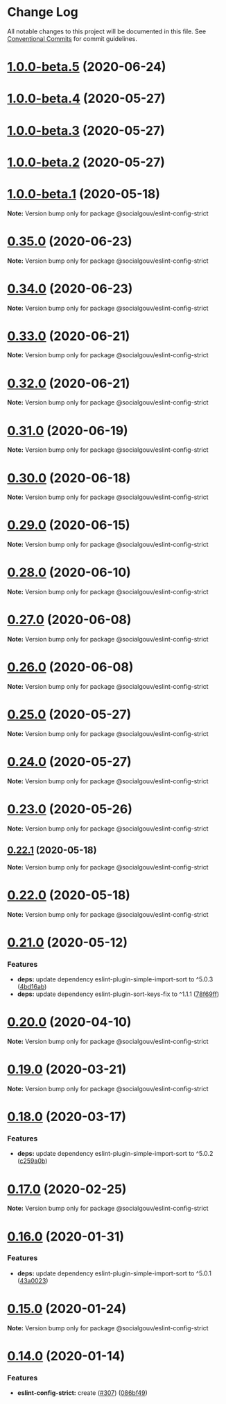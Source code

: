 # Change Log

All notable changes to this project will be documented in this file.
See [Conventional Commits](https://conventionalcommits.org) for commit guidelines.

# [1.0.0-beta.5](https://github.com/SocialGouv/linters/tree/master/packages/eslint-config-strict/compare/v0.35.0...v1.0.0-beta.5) (2020-06-24)



# [1.0.0-beta.4](https://github.com/SocialGouv/linters/tree/master/packages/eslint-config-strict/compare/v1.0.0-beta.3...v1.0.0-beta.4) (2020-05-27)



# [1.0.0-beta.3](https://github.com/SocialGouv/linters/tree/master/packages/eslint-config-strict/compare/v1.0.0-beta.2...v1.0.0-beta.3) (2020-05-27)



# [1.0.0-beta.2](https://github.com/SocialGouv/linters/tree/master/packages/eslint-config-strict/compare/v0.25.0...v1.0.0-beta.2) (2020-05-27)



# [1.0.0-beta.1](https://github.com/SocialGouv/linters/tree/master/packages/eslint-config-strict/compare/v0.22.1...v1.0.0-beta.1) (2020-05-18)

**Note:** Version bump only for package @socialgouv/eslint-config-strict





# [0.35.0](https://github.com/SocialGouv/linters/tree/master/packages/eslint-config-strict/compare/v0.34.0...v0.35.0) (2020-06-23)

**Note:** Version bump only for package @socialgouv/eslint-config-strict





# [0.34.0](https://github.com/SocialGouv/linters/tree/master/packages/eslint-config-strict/compare/v0.33.0...v0.34.0) (2020-06-23)

**Note:** Version bump only for package @socialgouv/eslint-config-strict





# [0.33.0](https://github.com/SocialGouv/linters/tree/master/packages/eslint-config-strict/compare/v0.32.0...v0.33.0) (2020-06-21)

**Note:** Version bump only for package @socialgouv/eslint-config-strict





# [0.32.0](https://github.com/SocialGouv/linters/tree/master/packages/eslint-config-strict/compare/v0.31.0...v0.32.0) (2020-06-21)

**Note:** Version bump only for package @socialgouv/eslint-config-strict





# [0.31.0](https://github.com/SocialGouv/linters/tree/master/packages/eslint-config-strict/compare/v0.30.0...v0.31.0) (2020-06-19)

**Note:** Version bump only for package @socialgouv/eslint-config-strict





# [0.30.0](https://github.com/SocialGouv/linters/tree/master/packages/eslint-config-strict/compare/v0.29.0...v0.30.0) (2020-06-18)

**Note:** Version bump only for package @socialgouv/eslint-config-strict





# [0.29.0](https://github.com/SocialGouv/linters/tree/master/packages/eslint-config-strict/compare/v0.28.0...v0.29.0) (2020-06-15)

**Note:** Version bump only for package @socialgouv/eslint-config-strict





# [0.28.0](https://github.com/SocialGouv/linters/tree/master/packages/eslint-config-strict/compare/v0.27.0...v0.28.0) (2020-06-10)

**Note:** Version bump only for package @socialgouv/eslint-config-strict





# [0.27.0](https://github.com/SocialGouv/linters/tree/master/packages/eslint-config-strict/compare/v0.26.0...v0.27.0) (2020-06-08)

**Note:** Version bump only for package @socialgouv/eslint-config-strict





# [0.26.0](https://github.com/SocialGouv/linters/tree/master/packages/eslint-config-strict/compare/v0.25.0...v0.26.0) (2020-06-08)

**Note:** Version bump only for package @socialgouv/eslint-config-strict





# [0.25.0](https://github.com/SocialGouv/linters/tree/master/packages/eslint-config-strict/compare/v0.24.0...v0.25.0) (2020-05-27)

**Note:** Version bump only for package @socialgouv/eslint-config-strict





# [0.24.0](https://github.com/SocialGouv/linters/tree/master/packages/eslint-config-strict/compare/v0.23.0...v0.24.0) (2020-05-27)

**Note:** Version bump only for package @socialgouv/eslint-config-strict





# [0.23.0](https://github.com/SocialGouv/linters/tree/master/packages/eslint-config-strict/compare/v0.22.1...v0.23.0) (2020-05-26)

**Note:** Version bump only for package @socialgouv/eslint-config-strict





## [0.22.1](https://github.com/SocialGouv/linters/tree/master/packages/eslint-config-strict/compare/v0.22.0...v0.22.1) (2020-05-18)

**Note:** Version bump only for package @socialgouv/eslint-config-strict





# [0.22.0](https://github.com/SocialGouv/linters/tree/master/packages/eslint-config-strict/compare/v0.21.0...v0.22.0) (2020-05-18)

**Note:** Version bump only for package @socialgouv/eslint-config-strict





# [0.21.0](https://github.com/SocialGouv/linters/tree/master/packages/eslint-config-strict/compare/v0.20.0...v0.21.0) (2020-05-12)


### Features

* **deps:** update dependency eslint-plugin-simple-import-sort to ^5.0.3 ([4bd16ab](https://github.com/SocialGouv/linters/tree/master/packages/eslint-config-strict/commit/4bd16ab34ced0365817afebc202702bd40b2d91b))
* **deps:** update dependency eslint-plugin-sort-keys-fix to ^1.1.1 ([78f69ff](https://github.com/SocialGouv/linters/tree/master/packages/eslint-config-strict/commit/78f69ffa09726c368f0dd17f743518f5927eb59c))





# [0.20.0](https://github.com/SocialGouv/linters/tree/master/packages/eslint-config-strict/compare/v0.19.0...v0.20.0) (2020-04-10)

**Note:** Version bump only for package @socialgouv/eslint-config-strict





# [0.19.0](https://github.com/SocialGouv/linters/tree/master/packages/eslint-config-strict/compare/v0.18.0...v0.19.0) (2020-03-21)

**Note:** Version bump only for package @socialgouv/eslint-config-strict





# [0.18.0](https://github.com/SocialGouv/linters/tree/master/packages/eslint-config-strict/compare/v0.17.0...v0.18.0) (2020-03-17)


### Features

* **deps:** update dependency eslint-plugin-simple-import-sort to ^5.0.2 ([c259a0b](https://github.com/SocialGouv/linters/tree/master/packages/eslint-config-strict/commit/c259a0bcec927a8798946c5a6d92d65fc831bad7))





# [0.17.0](https://github.com/SocialGouv/linters/tree/master/packages/eslint-config-strict/compare/v0.16.0...v0.17.0) (2020-02-25)

**Note:** Version bump only for package @socialgouv/eslint-config-strict





# [0.16.0](https://github.com/SocialGouv/linters/tree/master/packages/eslint-config-strict/compare/v0.15.0...v0.16.0) (2020-01-31)


### Features

* **deps:** update dependency eslint-plugin-simple-import-sort to ^5.0.1 ([43a0023](https://github.com/SocialGouv/linters/tree/master/packages/eslint-config-strict/commit/43a0023937cd0d237bacf8838ddf2621da551baf))





# [0.15.0](https://github.com/SocialGouv/linters/tree/master/packages/eslint-config-strict/compare/v0.14.0...v0.15.0) (2020-01-24)

**Note:** Version bump only for package @socialgouv/eslint-config-strict





# [0.14.0](https://github.com/SocialGouv/linters/tree/master/packages/eslint-config-strict/compare/v0.13.0...v0.14.0) (2020-01-14)


### Features

* **eslint-config-strict:** create ([#307](https://github.com/SocialGouv/linters/tree/master/packages/eslint-config-strict/issues/307)) ([086bf49](https://github.com/SocialGouv/linters/tree/master/packages/eslint-config-strict/commit/086bf4911ac2590aa873e50f3aec85149f6d0bce))
